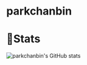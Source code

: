 # parkchanbin
# 🌱Stats
![parkchanbin's GitHub stats](https://github-readme-stats.vercel.app/api?username=parkchanbin54&show_icons=true&theme=radical)
